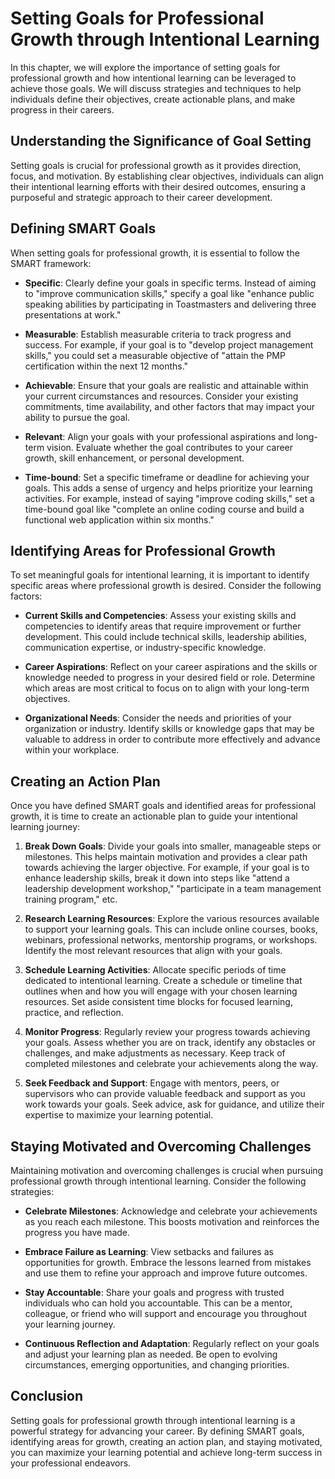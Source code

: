 Setting Goals for Professional Growth through Intentional Learning
===========================================================================

In this chapter, we will explore the importance of setting goals for professional growth and how intentional learning can be leveraged to achieve those goals. We will discuss strategies and techniques to help individuals define their objectives, create actionable plans, and make progress in their careers.

**Understanding the Significance of Goal Setting**
--------------------------------------------------

Setting goals is crucial for professional growth as it provides direction, focus, and motivation. By establishing clear objectives, individuals can align their intentional learning efforts with their desired outcomes, ensuring a purposeful and strategic approach to their career development.

**Defining SMART Goals**
------------------------

When setting goals for professional growth, it is essential to follow the SMART framework:

* **Specific**: Clearly define your goals in specific terms. Instead of aiming to "improve communication skills," specify a goal like "enhance public speaking abilities by participating in Toastmasters and delivering three presentations at work."

* **Measurable**: Establish measurable criteria to track progress and success. For example, if your goal is to "develop project management skills," you could set a measurable objective of "attain the PMP certification within the next 12 months."

* **Achievable**: Ensure that your goals are realistic and attainable within your current circumstances and resources. Consider your existing commitments, time availability, and other factors that may impact your ability to pursue the goal.

* **Relevant**: Align your goals with your professional aspirations and long-term vision. Evaluate whether the goal contributes to your career growth, skill enhancement, or personal development.

* **Time-bound**: Set a specific timeframe or deadline for achieving your goals. This adds a sense of urgency and helps prioritize your learning activities. For example, instead of saying "improve coding skills," set a time-bound goal like "complete an online coding course and build a functional web application within six months."

**Identifying Areas for Professional Growth**
---------------------------------------------

To set meaningful goals for intentional learning, it is important to identify specific areas where professional growth is desired. Consider the following factors:

* **Current Skills and Competencies**: Assess your existing skills and competencies to identify areas that require improvement or further development. This could include technical skills, leadership abilities, communication expertise, or industry-specific knowledge.

* **Career Aspirations**: Reflect on your career aspirations and the skills or knowledge needed to progress in your desired field or role. Determine which areas are most critical to focus on to align with your long-term objectives.

* **Organizational Needs**: Consider the needs and priorities of your organization or industry. Identify skills or knowledge gaps that may be valuable to address in order to contribute more effectively and advance within your workplace.

**Creating an Action Plan**
---------------------------

Once you have defined SMART goals and identified areas for professional growth, it is time to create an actionable plan to guide your intentional learning journey:

1. **Break Down Goals**: Divide your goals into smaller, manageable steps or milestones. This helps maintain motivation and provides a clear path towards achieving the larger objective. For example, if your goal is to enhance leadership skills, break it down into steps like "attend a leadership development workshop," "participate in a team management training program," etc.

2. **Research Learning Resources**: Explore the various resources available to support your learning goals. This can include online courses, books, webinars, professional networks, mentorship programs, or workshops. Identify the most relevant resources that align with your goals.

3. **Schedule Learning Activities**: Allocate specific periods of time dedicated to intentional learning. Create a schedule or timeline that outlines when and how you will engage with your chosen learning resources. Set aside consistent time blocks for focused learning, practice, and reflection.

4. **Monitor Progress**: Regularly review your progress towards achieving your goals. Assess whether you are on track, identify any obstacles or challenges, and make adjustments as necessary. Keep track of completed milestones and celebrate your achievements along the way.

5. **Seek Feedback and Support**: Engage with mentors, peers, or supervisors who can provide valuable feedback and support as you work towards your goals. Seek advice, ask for guidance, and utilize their expertise to maximize your learning potential.

**Staying Motivated and Overcoming Challenges**
-----------------------------------------------

Maintaining motivation and overcoming challenges is crucial when pursuing professional growth through intentional learning. Consider the following strategies:

* **Celebrate Milestones**: Acknowledge and celebrate your achievements as you reach each milestone. This boosts motivation and reinforces the progress you have made.

* **Embrace Failure as Learning**: View setbacks and failures as opportunities for growth. Embrace the lessons learned from mistakes and use them to refine your approach and improve future outcomes.

* **Stay Accountable**: Share your goals and progress with trusted individuals who can hold you accountable. This can be a mentor, colleague, or friend who will support and encourage you throughout your learning journey.

* **Continuous Reflection and Adaptation**: Regularly reflect on your goals and adjust your learning plan as needed. Be open to evolving circumstances, emerging opportunities, and changing priorities.

**Conclusion**
--------------

Setting goals for professional growth through intentional learning is a powerful strategy for advancing your career. By defining SMART goals, identifying areas for growth, creating an action plan, and staying motivated, you can maximize your learning potential and achieve long-term success in your professional endeavors.

